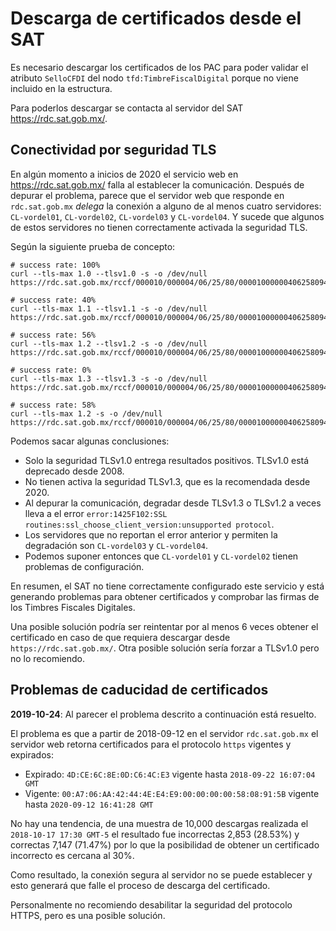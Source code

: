 # Descarga de certificados desde el SAT

Es necesario descargar los certificados de los PAC para poder validar el atributo `SelloCFDI`
del nodo `tfd:TimbreFiscalDigital` porque no viene incluido en la estructura.

Para poderlos descargar se contacta al servidor del SAT <https://rdc.sat.gob.mx/>.

## Conectividad por seguridad TLS

En algún momento a inicios de 2020 el servicio web en <https://rdc.sat.gob.mx/> falla al establecer la comunicación.
Después de depurar el problema, parece que el servidor web que responde en `rdc.sat.gob.mx` *delega* la conexión
a alguno de al menos cuatro servidores: `CL-vordel01`, `CL-vordel02`, `CL-vordel03` y `CL-vordel04`. Y sucede que
algunos de estos servidores no tienen correctamente activada la seguridad TLS.

Según la siguiente prueba de concepto:

```shell
# success rate: 100%
curl --tls-max 1.0 --tlsv1.0 -s -o /dev/null https://rdc.sat.gob.mx/rccf/000010/000004/06/25/80/00001000000406258094.cer

# success rate: 40%
curl --tls-max 1.1 --tlsv1.1 -s -o /dev/null https://rdc.sat.gob.mx/rccf/000010/000004/06/25/80/00001000000406258094.cer

# success rate: 56%
curl --tls-max 1.2 --tlsv1.2 -s -o /dev/null https://rdc.sat.gob.mx/rccf/000010/000004/06/25/80/00001000000406258094.cer

# success rate: 0%
curl --tls-max 1.3 --tlsv1.3 -s -o /dev/null https://rdc.sat.gob.mx/rccf/000010/000004/06/25/80/00001000000406258094.cer

# success rate: 58%
curl --tls-max 1.2 -s -o /dev/null https://rdc.sat.gob.mx/rccf/000010/000004/06/25/80/00001000000406258094.cer
```

Podemos sacar algunas conclusiones:

- Solo la seguridad TLSv1.0 entrega resultados positivos. TLSv1.0 está deprecado desde 2008.
- No tienen activa la seguridad TLSv1.3, que es la recomendada desde 2020.
- Al depurar la comunicación, degradar desde TLSv1.3 o TLSv1.2 a veces lleva a el error
  `error:1425F102:SSL routines:ssl_choose_client_version:unsupported protocol`.
- Los servidores que no reportan el error anterior y permiten la degradación son `CL-vordel03` y `CL-vordel04`.
- Podemos suponer entonces que `CL-vordel01` y `CL-vordel02` tienen problemas de configuración.

En resumen, el SAT no tiene correctamente configurado este servicio y está generando problemas para obtener certificados
y comprobar las firmas de los Timbres Fiscales Digitales.

Una posible solución podría ser reintentar por al menos 6 veces obtener el certificado en caso de que requiera descargar
desde `https://rdc.sat.gob.mx/`. Otra posible solución sería forzar a TLSv1.0 pero no lo recomiendo.

## Problemas de caducidad de certificados

**2019-10-24**: Al parecer el problema descrito a continuación está resuelto.

El problema es que a partir de 2018-09-12 en el servidor `rdc.sat.gob.mx` el servidor web retorna certificados
para el protocolo `https` vigentes y expirados:

- Expirado: `4D:CE:6C:8E:0D:C6:4C:E3` vigente hasta `2018-09-22 16:07:04 GMT`
- Vigente: `00:A7:06:AA:42:44:4E:E4:E9:00:00:00:00:58:08:91:5B` vigente hasta `2020-09-12 16:41:28 GMT`

No hay una tendencia, de una muestra de 10,000 descargas realizada el `2018-10-17 17:30 GMT-5` el resultado fue
incorrectas 2,853 (28.53%) y correctas 7,147 (71.47%) por lo que la posibilidad de obtener un certificado incorrecto
es cercana al 30%.

Como resultado, la conexión segura al servidor no se puede establecer y esto generará que falle
el proceso de descarga del certificado.

Personalmente no recomiendo desabilitar la seguridad del protocolo HTTPS, pero es una posible solución.
